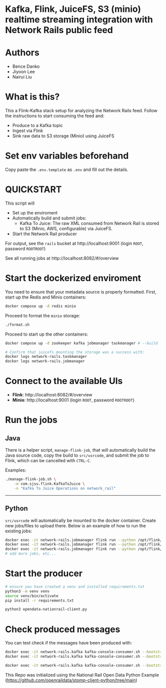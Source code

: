 Kafka, Flink, JuiceFS, S3 (minio) realtime streaming integration with Network Rails public feed
=====================================

Authors
=====================================

- Bence Danko
- Jiyoon Lee
- Nairui Liu

What is this?
=====================================

This a Flink-Kafka stack setup for analyzing the Network Rails feed. Follow the instructions to start consuming the feed and:

- Produce to a Kafka topic
- Ingest via Flink
- Sink raw data to S3 storage (Minio) using JuiceFS

Set env variables beforehand
=====================================

Copy paste the `.env.template` as `.env` and fill out the details.


QUICKSTART
====================================

This script will
- Set up the enviroment
- Automatically build and submit jobs:
  - Kafka To Juice: The raw XML consumed from Network Rail is stored to S3 (Minio, AWS, configurable) via JuiceFS.
- Start the Network Rail producer


For output, see the `rails` bucket at http://localhost:9001 (login `ROOT`, password `ROOTROOT`)

See all running jobs at http://localhost:8082/#/overview


Start the dockerized enviroment
=====================================

You need to ensure that your metadata source is properly formatted. First, start up the Redis and Minio containers:

```bash
docker compose up -d redis minio
```

Proceed to format the `minio` storage:

```bash
./format.sh
```

Proceed to start up the other containers:

```bash
docker compose up -d zookeeper kafka jobmanager taskmanager # --build

# Confirm that juicefs mounting the storage was a success with:
docker logs network-rails.taskmanager
docker logs network-rails.jobmanager
```

Connect to the available UIs
===================================

- **Flink**: http://localhost:8082/#/overview
- **Minio**: http://localhost:9001 (login `ROOT`, password `ROOTROOT`)

Run the jobs
======================================

## Java

There is a helper script, `manage-flink-job`, that will automatically build the Java source code, copy the build to `src/usrcode`, and submit the job to Flink, which can be cancelled with `CTRL-C`. 

Examples:

```bash
./manage-flink-job.sh \
    -m com.sjsu.flink.KafkaToJuice \
    -n "Kafka To Juice Operations on network_rail"
```

---

## Python

`src/usrcode` will automatically be mounted to the docker container. Create new jobs/files to upload there. Below is an example of how to run the existing jobs:

```bash
docker exec -it network-rails.jobmanager flink run --python /opt/flink/usrcode/job.py --parallelism 1
docker exec -it network-rails.jobmanager flink run --python /opt/flink/usrcode/job2.py --parallelism 1
docker exec -it network-rails.jobmanager flink run --python /opt/flink/usrcode/kafka_to_juicefs.py --parallelism 1
# add more jobs, etc...
```

Start the producer
======================================

```bash
# ensure you have created a venv and installed requirements.txt
python3 -m venv venv
source venv/bin/activate
pip install -r requirements.txt

python3 opendata-nationrail-client.py
```

Check produced messages
=====================================

You can test check if the messages have been produced with:

```bash
docker exec -it network-rails.kafka kafka-console-consumer.sh --bootstrap-server network-rails.kafka:9093 --topic rail_network --from-beginning
docker exec -it network-rails.kafka kafka-console-consumer.sh --bootstrap-server network-rails.kafka:9093 --topic rtti-schedule --from-beginning

docker exec -it network-rails.kafka kafka-console-consumer.sh --bootstrap-server network-rails.kafka:9093 --topic rtti-ts --from-beginning

```

This Repo was initialized using the National Rail Open Data Python Example (https://github.com/openraildata/stomp-client-python/tree/main)